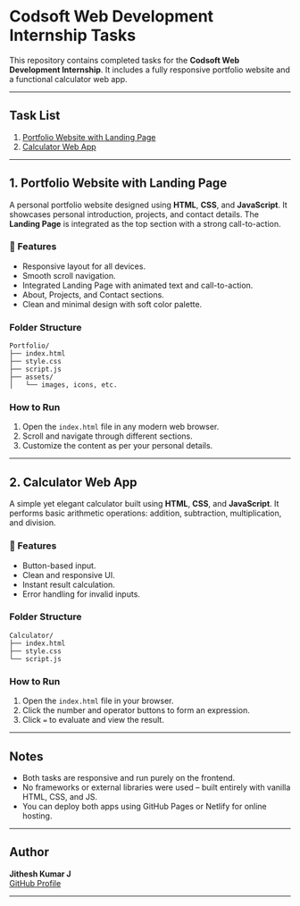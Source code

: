# Codsoft Web Development Internship Tasks

This repository contains completed tasks for the **Codsoft Web Development Internship**. It includes a fully responsive portfolio website and a functional calculator web app.

---

## Task List

1. [Portfolio Website with Landing Page](#1-portfolio-website-with-landing-page)
2. [Calculator Web App](#2-calculator-web-app)

---

## 1. Portfolio Website with Landing Page

A personal portfolio website designed using **HTML**, **CSS**, and **JavaScript**. It showcases personal introduction, projects, and contact details. The **Landing Page** is integrated as the top section with a strong call-to-action.

### 🔧 Features

- Responsive layout for all devices.
- Smooth scroll navigation.
- Integrated Landing Page with animated text and call-to-action.
- About, Projects, and Contact sections.
- Clean and minimal design with soft color palette.

### Folder Structure

```
Portfolio/
├── index.html
├── style.css
├── script.js
├── assets/
│   └── images, icons, etc.
```

### How to Run

1. Open the `index.html` file in any modern web browser.
2. Scroll and navigate through different sections.
3. Customize the content as per your personal details.

---

## 2. Calculator Web App

A simple yet elegant calculator built using **HTML**, **CSS**, and **JavaScript**. It performs basic arithmetic operations: addition, subtraction, multiplication, and division.

### 🔧 Features

- Button-based input.
- Clean and responsive UI.
- Instant result calculation.
- Error handling for invalid inputs.

### Folder Structure

```
Calculator/
├── index.html
├── style.css
└── script.js
```

### How to Run

1. Open the `index.html` file in your browser.
2. Click the number and operator buttons to form an expression.
3. Click `=` to evaluate and view the result.

---

## Notes

- Both tasks are responsive and run purely on the frontend.
- No frameworks or external libraries were used – built entirely with vanilla HTML, CSS, and JS.
- You can deploy both apps using GitHub Pages or Netlify for online hosting.

---

## Author

**Jithesh Kumar J**  
[GitHub Profile](https://github.com/mitnic-mathew-4224)

---



